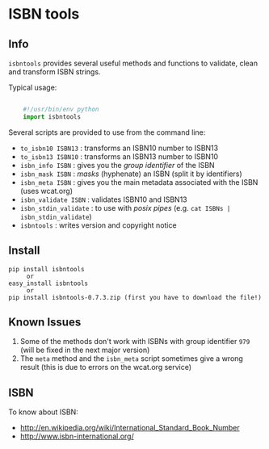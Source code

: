 ISBN tools
==========

Info
----

`isbntools` provides several useful methods and functions
to validate, clean and transform ISBN strings.

Typical usage:

```python

    #!/usr/bin/env python
    import isbntools
```

Several scripts are provided to use from the command line:

* `to_isbn10 ISBN13` : transforms an ISBN10 number to ISBN13
* `to_isbn13 ISBN10` : transforms an ISBN13 number to ISBN10
* `isbn_info ISBN`   : gives you the *group identifier* of the ISBN
* `isbn_mask ISBN`   : *masks* (hyphenate) an ISBN (split it by identifiers)
* `isbn_meta ISBN`   : gives you the main metadata associated with the ISBN (uses wcat.org)
* `isbn_validate ISBN`     : validates ISBN10 and ISBN13
* `isbn_stdin_validate`    : to use with *posix pipes* (e.g. `cat ISBNs | isbn_stdin_validate`)
* `isbntools`        : writes version and copyright notice


Install
-------

```
pip install isbntools
     or
easy_install isbntools
     or
pip install isbntools-0.7.3.zip (first you have to download the file!)
```

Known Issues
------------

1. Some of the methods don't work with ISBNs with group identifier `979`
   (will be fixed in the next major version)
2. The `meta` method and the `isbn_meta` script sometimes give a wrong result
   (this is due to errors on the wcat.org service)


ISBN
----

To know about ISBN:

* http://en.wikipedia.org/wiki/International_Standard_Book_Number
* http://www.isbn-international.org/

